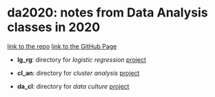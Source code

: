 # da2020: notes from Data Analysis classes in 2020

[link to the repo](https://github.com/dstsimokha/da2020)
[link to the GitHub Page](http://mglotov.me/da2020/)

  - **lg_rg**: directory for *logistic regression* [project](lg_rg/project.html) 

  - **cl_an**: directory for *cluster analysis* [project](cl_an/project.html) 

  - **da_cl**: directory for *data culture* [project](da_cl/socecon_report.Rmd)

